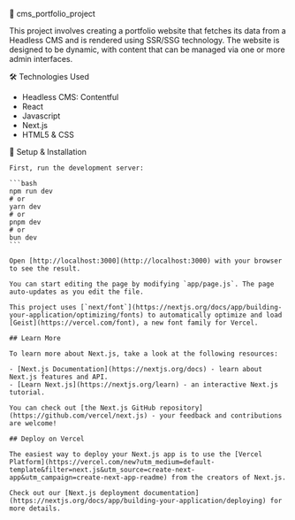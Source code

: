 📌 cms_portfolio_project


This project involves creating a portfolio website that fetches its data from a Headless CMS and is rendered using SSR/SSG technology. 
The website is designed to be dynamic, with content that can be managed via one or more admin interfaces.


🛠 Technologies Used

  - Headless CMS: Contentful
  - React
  - Javascript
  - Next.js
  -  HTML5 & CSS


🚀 Setup & Installation

    First, run the development server:
    
    ```bash
    npm run dev
    # or
    yarn dev
    # or
    pnpm dev
    # or
    bun dev
    ```
    
    Open [http://localhost:3000](http://localhost:3000) with your browser to see the result.
    
    You can start editing the page by modifying `app/page.js`. The page auto-updates as you edit the file.
    
    This project uses [`next/font`](https://nextjs.org/docs/app/building-your-application/optimizing/fonts) to automatically optimize and load [Geist](https://vercel.com/font), a new font family for Vercel.
    
    ## Learn More
    
    To learn more about Next.js, take a look at the following resources:
    
    - [Next.js Documentation](https://nextjs.org/docs) - learn about Next.js features and API.
    - [Learn Next.js](https://nextjs.org/learn) - an interactive Next.js tutorial.
    
    You can check out [the Next.js GitHub repository](https://github.com/vercel/next.js) - your feedback and contributions are welcome!
    
    ## Deploy on Vercel
    
    The easiest way to deploy your Next.js app is to use the [Vercel Platform](https://vercel.com/new?utm_medium=default-template&filter=next.js&utm_source=create-next-app&utm_campaign=create-next-app-readme) from the creators of Next.js.
    
    Check out our [Next.js deployment documentation](https://nextjs.org/docs/app/building-your-application/deploying) for more details.
